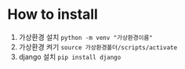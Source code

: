 # How to install
1. 가상환경 설치
<code>python -m venv "가상환경이름"</code>
2. 가상환경 켜기
<code>source 가상환경폴더/scripts/activate</code>
3. django 설치
<code>pip install django</code>

